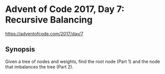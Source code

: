 # Advent of Code 2017, Day 7: Recursive Balancing

https://adventofcode.com/2017/day/7

## Synopsis

Given a tree of nodes and weights, find the root node (Part 1) and the node that imbalances the tree (Part 2).
